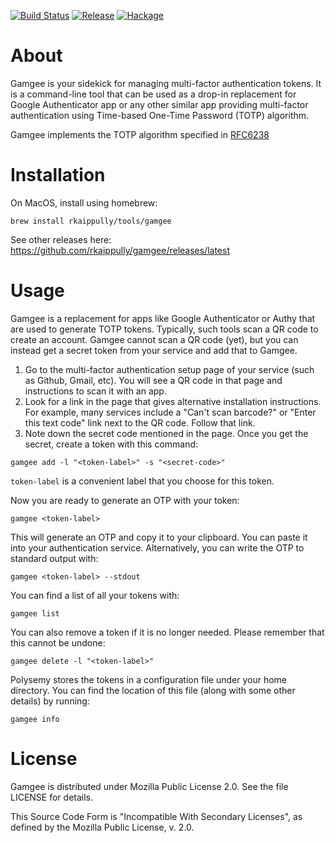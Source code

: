 [![Build Status](https://travis-ci.org/rkaippully/gamgee.svg?branch=master)](https://travis-ci.org/rkaippully/gamgee)
[![Release](https://img.shields.io/github/release/rkaippully/gamgee.svg)](https://github.com/rkaippully/gamgee/releases)
[![Hackage](https://img.shields.io/hackage/v/gamgee.svg)](https://hackage.haskell.org/package/gamgee)

# About
Gamgee is your sidekick for managing multi-factor authentication
tokens. It is a command-line tool that can be used as a drop-in
replacement for Google Authenticator app or any other similar app
providing multi-factor authentication using Time-based One-Time
Password (TOTP) algorithm.

Gamgee implements the TOTP algorithm specified in
[RFC6238](https://tools.ietf.org/html/rfc6238)

# Installation
On MacOS, install using homebrew:

```
brew install rkaippully/tools/gamgee
```

See other releases here:
https://github.com/rkaippully/gamgee/releases/latest

# Usage
Gamgee is a replacement for apps like Google Authenticator or Authy
that are used to generate TOTP tokens. Typically, such tools scan a QR
code to create an account. Gamgee cannot scan a QR code (yet), but you
can instead get a secret token from your service and add that to
Gamgee.

1. Go to the multi-factor authentication setup page of your service
   (such as Github, Gmail, etc).  You will see a QR code in that page
   and instructions to scan it with an app.
2. Look for a link in the page that gives alternative installation
   instructions. For example, many services include a "Can't scan
   barcode?" or "Enter this text code" link next to the QR code.
   Follow that link.
3. Note down the secret code mentioned in the page. Once you get the
   secret, create a token with this command:

```
gamgee add -l "<token-label>" -s "<secret-code>"
```

`token-label` is a convenient label that you choose for this token.

Now you are ready to generate an OTP with your token:

```
gamgee <token-label>
```

This will generate an OTP and copy it to your clipboard. You can paste
it into your authentication service. Alternatively, you can write the
OTP to standard output with:

```
gamgee <token-label> --stdout
```

You can find a list of all your tokens with:

```
gamgee list
```

You can also remove a token if it is no longer needed. Please remember
that this cannot be undone:

```
gamgee delete -l "<token-label>"
```

Polysemy stores the tokens in a configuration file under your home
directory. You can find the location of this file (along with some
other details) by running:

```
gamgee info
```

# License
Gamgee is distributed under Mozilla Public License 2.0. See the file
LICENSE for details.

This Source Code Form is "Incompatible With Secondary Licenses", as
defined by the Mozilla Public License, v. 2.0.
